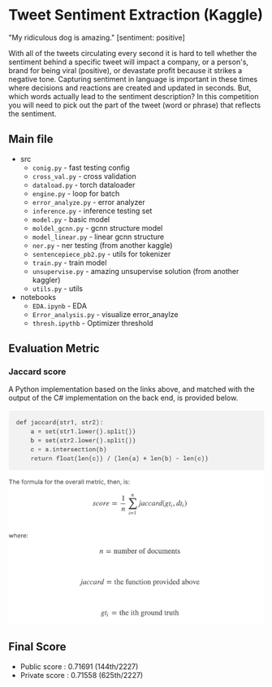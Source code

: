 # Tweet Sentiment Extraction (Kaggle)
"My ridiculous dog is amazing." [sentiment: positive]

With all of the tweets circulating every second it is hard to tell whether the sentiment behind a specific tweet will impact a company, or a person's, brand for being viral (positive), or devastate profit because it strikes a negative tone. Capturing sentiment in language is important in these times where decisions and reactions are created and updated in seconds. But, which words actually lead to the sentiment description? In this competition you will need to pick out the part of the tweet (word or phrase) that reflects the sentiment.

## Main file
- src
    - `conig.py` - fast testing config
    - `cross_val.py` - cross validation 
    - `dataload.py` - torch dataloader 
    - `engine.py` - loop for batch 
    - `error_analyze.py` - error analyzer
    - `inference.py` - inference testing set
    - `model.py` - basic model
    - `moldel_gcnn.py` - gcnn structure model
    - `model_linear.py` - linear gcnn structure
    - `ner.py` - ner testing (from another kaggle)
    - `sentencepiece_pb2.py` - utils for tokenizer
    - `train.py` - train model
    - `unsupervise.py` -  amazing unsupervise solution (from another kaggler) 
    - `utils.py` - utils
- notebooks
    - `EDA.ipynb` - EDA
    - `Error_analysis.py` - visualize error_anaylze
    - `thresh.ipythb` - Optimizer threshold

## Evaluation Metric
### Jaccard score 
A Python implementation based on the links above, and matched with the output of the C# implementation on the back end, is provided below.

![Jaccard](https://github.com/yolearn/tweet-sentiment/blob/master/images/metric.png)

## Final Score
- Public  score : 0.71691 (144th/2227)
- Private score : 0.71558 (625th/2227)